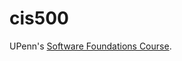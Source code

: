 cis500
======

UPenn's [Software Foundations Course](http://www.seas.upenn.edu/~cis500/current/index.html).
